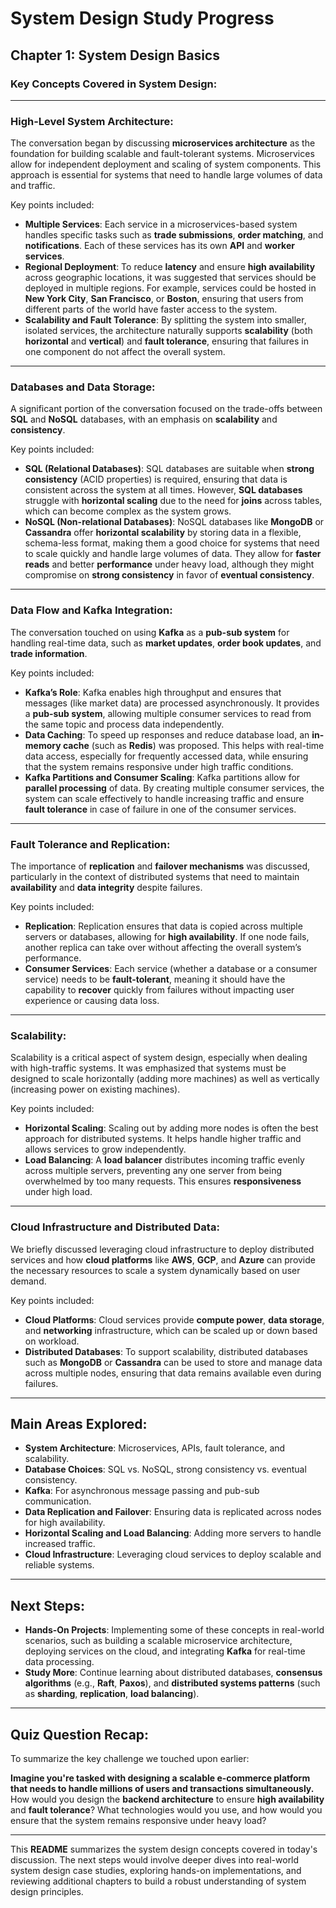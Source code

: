 # **System Design Study Progress**

## **Chapter 1: System Design Basics**

### **Key Concepts Covered in System Design:**

---

### **High-Level System Architecture:**
The conversation began by discussing **microservices architecture** as the foundation for building scalable and fault-tolerant systems. Microservices allow for independent deployment and scaling of system components. This approach is essential for systems that need to handle large volumes of data and traffic. 

Key points included:
- **Multiple Services**: Each service in a microservices-based system handles specific tasks such as **trade submissions**, **order matching**, and **notifications**. Each of these services has its own **API** and **worker services**.
- **Regional Deployment**: To reduce **latency** and ensure **high availability** across geographic locations, it was suggested that services should be deployed in multiple regions. For example, services could be hosted in **New York City**, **San Francisco**, or **Boston**, ensuring that users from different parts of the world have faster access to the system.
- **Scalability and Fault Tolerance**: By splitting the system into smaller, isolated services, the architecture naturally supports **scalability** (both **horizontal** and **vertical**) and **fault tolerance**, ensuring that failures in one component do not affect the overall system.

---

### **Databases and Data Storage:**
A significant portion of the conversation focused on the trade-offs between **SQL** and **NoSQL** databases, with an emphasis on **scalability** and **consistency**.

Key points included:
- **SQL (Relational Databases)**: SQL databases are suitable when **strong consistency** (ACID properties) is required, ensuring that data is consistent across the system at all times. However, **SQL databases** struggle with **horizontal scaling** due to the need for **joins** across tables, which can become complex as the system grows.
- **NoSQL (Non-relational Databases)**: NoSQL databases like **MongoDB** or **Cassandra** offer **horizontal scalability** by storing data in a flexible, schema-less format, making them a good choice for systems that need to scale quickly and handle large volumes of data. They allow for **faster reads** and better **performance** under heavy load, although they might compromise on **strong consistency** in favor of **eventual consistency**.
  
---

### **Data Flow and Kafka Integration:**
The conversation touched on using **Kafka** as a **pub-sub system** for handling real-time data, such as **market updates**, **order book updates**, and **trade information**.

Key points included:
- **Kafka’s Role**: Kafka enables high throughput and ensures that messages (like market data) are processed asynchronously. It provides a **pub-sub system**, allowing multiple consumer services to read from the same topic and process data independently.
- **Data Caching**: To speed up responses and reduce database load, an **in-memory cache** (such as **Redis**) was proposed. This helps with real-time data access, especially for frequently accessed data, while ensuring that the system remains responsive under high traffic conditions.
- **Kafka Partitions and Consumer Scaling**: Kafka partitions allow for **parallel processing** of data. By creating multiple consumer services, the system can scale effectively to handle increasing traffic and ensure **fault tolerance** in case of failure in one of the consumer services.

---

### **Fault Tolerance and Replication:**
The importance of **replication** and **failover mechanisms** was discussed, particularly in the context of distributed systems that need to maintain **availability** and **data integrity** despite failures.

Key points included:
- **Replication**: Replication ensures that data is copied across multiple servers or databases, allowing for **high availability**. If one node fails, another replica can take over without affecting the overall system’s performance.
- **Consumer Services**: Each service (whether a database or a consumer service) needs to be **fault-tolerant**, meaning it should have the capability to **recover** quickly from failures without impacting user experience or causing data loss.
  
---

### **Scalability:**
Scalability is a critical aspect of system design, especially when dealing with high-traffic systems. It was emphasized that systems must be designed to scale horizontally (adding more machines) as well as vertically (increasing power on existing machines).

Key points included:
- **Horizontal Scaling**: Scaling out by adding more nodes is often the best approach for distributed systems. It helps handle higher traffic and allows services to grow independently.
- **Load Balancing**: A **load balancer** distributes incoming traffic evenly across multiple servers, preventing any one server from being overwhelmed by too many requests. This ensures **responsiveness** under high load.
  
---

### **Cloud Infrastructure and Distributed Data:**
We briefly discussed leveraging cloud infrastructure to deploy distributed services and how **cloud platforms** like **AWS**, **GCP**, and **Azure** can provide the necessary resources to scale a system dynamically based on user demand.

Key points included:
- **Cloud Platforms**: Cloud services provide **compute power**, **data storage**, and **networking** infrastructure, which can be scaled up or down based on workload.
- **Distributed Databases**: To support scalability, distributed databases such as **MongoDB** or **Cassandra** can be used to store and manage data across multiple nodes, ensuring that data remains available even during failures.

---

## **Main Areas Explored:**

- **System Architecture**: Microservices, APIs, fault tolerance, and scalability.
- **Database Choices**: SQL vs. NoSQL, strong consistency vs. eventual consistency.
- **Kafka**: For asynchronous message passing and pub-sub communication.
- **Data Replication and Failover**: Ensuring data is replicated across nodes for high availability.
- **Horizontal Scaling and Load Balancing**: Adding more servers to handle increased traffic.
- **Cloud Infrastructure**: Leveraging cloud services to deploy scalable and reliable systems.

---

## **Next Steps:**
- **Hands-On Projects**: Implementing some of these concepts in real-world scenarios, such as building a scalable microservice architecture, deploying services on the cloud, and integrating **Kafka** for real-time data processing.
- **Study More**: Continue learning about distributed databases, **consensus algorithms** (e.g., **Raft**, **Paxos**), and **distributed systems patterns** (such as **sharding**, **replication**, **load balancing**).

---

## **Quiz Question Recap**:

To summarize the key challenge we touched upon earlier:

**Imagine you're tasked with designing a scalable e-commerce platform that needs to handle millions of users and transactions simultaneously.**  
How would you design the **backend architecture** to ensure **high availability** and **fault tolerance**? What technologies would you use, and how would you ensure that the system remains responsive under heavy load?

---

This **README** summarizes the system design concepts covered in today's discussion. The next steps would involve deeper dives into real-world system design case studies, exploring hands-on implementations, and reviewing additional chapters to build a robust understanding of system design principles.
